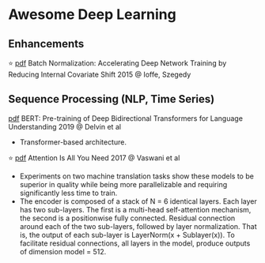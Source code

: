 # Awesome Deep Learning

## Enhancements

:star: [pdf](https://arxiv.org/pdf/1502.03167.pdf) Batch Normalization: Accelerating Deep Network Training by Reducing Internal Covariate Shift 2015 @ Ioffe, Szegedy

## Sequence Processing (NLP, Time Series)


[pdf](https://arxiv.org/pdf/1810.04805.pdf) BERT: Pre-training of Deep Bidirectional Transformers for Language Understanding 2019 @ Delvin et al
- Transformer-based architecture.

:star: [pdf](https://arxiv.org/pdf/1706.03762.pdf) Attention Is All You Need 2017 @ Vaswani et al
- Experiments on two machine translation tasks show these models to be superior in quality while being more parallelizable and requiring significantly less time to train.
- The encoder is composed of a stack of N = 6 identical layers. Each layer has two sub-layers. The first is a multi-head self-attention mechanism, the second is a positionwise fully connected. Residual connection around each of the two sub-layers, followed by layer normalization.
That is, the output of each sub-layer is LayerNorm(x + Sublayer(x)). To facilitate residual connections, all layers in the model, produce outputs of dimension model = 512.
